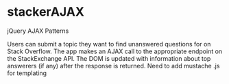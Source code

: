 # stackerAJAX
jQuery AJAX Patterns

Users can submit a topic they want to find unanswered questions for on Stack Overflow.
The app makes an AJAX call to the appropriate endpoint on the StackExchange API.
The DOM is updated with information about top answerers (if any) after the response is returned.
Need to add mustache .js for templating
